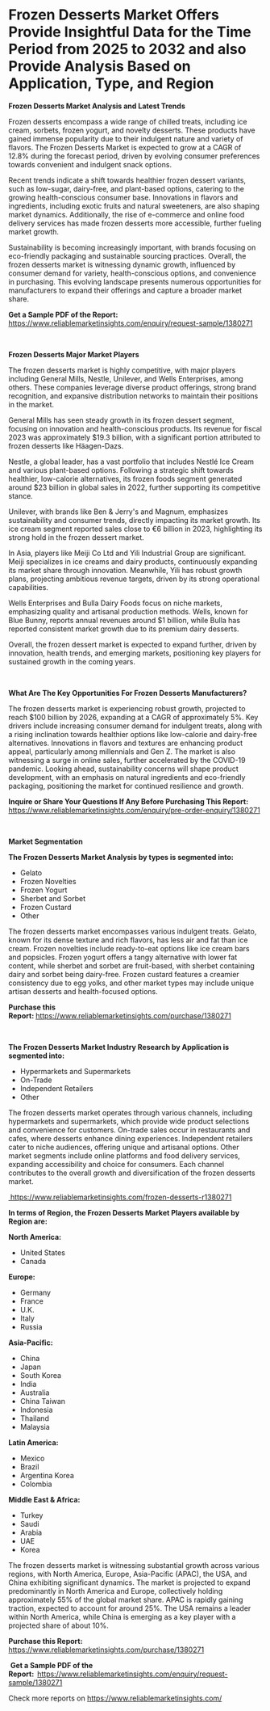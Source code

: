 <p><h1>Frozen Desserts Market Offers Provide Insightful Data for the Time Period from 2025 to 2032 and also Provide Analysis Based on Application, Type, and Region</h1></p><p><strong>Frozen Desserts Market Analysis and Latest Trends</strong></p>
<p><p>Frozen desserts encompass a wide range of chilled treats, including ice cream, sorbets, frozen yogurt, and novelty desserts. These products have gained immense popularity due to their indulgent nature and variety of flavors. The Frozen Desserts Market is expected to grow at a CAGR of 12.8% during the forecast period, driven by evolving consumer preferences towards convenient and indulgent snack options. </p><p>Recent trends indicate a shift towards healthier frozen dessert variants, such as low-sugar, dairy-free, and plant-based options, catering to the growing health-conscious consumer base. Innovations in flavors and ingredients, including exotic fruits and natural sweeteners, are also shaping market dynamics. Additionally, the rise of e-commerce and online food delivery services has made frozen desserts more accessible, further fueling market growth. </p><p>Sustainability is becoming increasingly important, with brands focusing on eco-friendly packaging and sustainable sourcing practices. Overall, the frozen desserts market is witnessing dynamic growth, influenced by consumer demand for variety, health-conscious options, and convenience in purchasing. This evolving landscape presents numerous opportunities for manufacturers to expand their offerings and capture a broader market share.</p></p>
<p><strong>Get a Sample PDF of the Report:&nbsp;</strong> <a href="https://www.reliablemarketinsights.com/enquiry/request-sample/1380271?utm_campaign=2302&utm_medium=2&utm_source=Github&utm_content=ia&utm_term=15022025&utm_id=frozen-desserts">https://www.reliablemarketinsights.com/enquiry/request-sample/1380271</a></p>
<p>&nbsp;</p>
<p><strong>Frozen Desserts Major Market Players</strong></p>
<p><p>The frozen desserts market is highly competitive, with major players including General Mills, Nestle, Unilever, and Wells Enterprises, among others. These companies leverage diverse product offerings, strong brand recognition, and expansive distribution networks to maintain their positions in the market.</p><p>General Mills has seen steady growth in its frozen dessert segment, focusing on innovation and health-conscious products. Its revenue for fiscal 2023 was approximately $19.3 billion, with a significant portion attributed to frozen desserts like Häagen-Dazs.</p><p>Nestle, a global leader, has a vast portfolio that includes Nestlé Ice Cream and various plant-based options. Following a strategic shift towards healthier, low-calorie alternatives, its frozen foods segment generated around $23 billion in global sales in 2022, further supporting its competitive stance.</p><p>Unilever, with brands like Ben & Jerry's and Magnum, emphasizes sustainability and consumer trends, directly impacting its market growth. Its ice cream segment reported sales close to €6 billion in 2023, highlighting its strong hold in the frozen dessert market.</p><p>In Asia, players like Meiji Co Ltd and Yili Industrial Group are significant. Meiji specializes in ice creams and dairy products, continuously expanding its market share through innovation. Meanwhile, Yili has robust growth plans, projecting ambitious revenue targets, driven by its strong operational capabilities.</p><p>Wells Enterprises and Bulla Dairy Foods focus on niche markets, emphasizing quality and artisanal production methods. Wells, known for Blue Bunny, reports annual revenues around $1 billion, while Bulla has reported consistent market growth due to its premium dairy desserts.</p><p>Overall, the frozen dessert market is expected to expand further, driven by innovation, health trends, and emerging markets, positioning key players for sustained growth in the coming years.</p></p>
<p>&nbsp;</p>
<p><strong>What Are The Key Opportunities For Frozen Desserts Manufacturers?</strong></p>
<p><p>The frozen desserts market is experiencing robust growth, projected to reach $100 billion by 2026, expanding at a CAGR of approximately 5%. Key drivers include increasing consumer demand for indulgent treats, along with a rising inclination towards healthier options like low-calorie and dairy-free alternatives. Innovations in flavors and textures are enhancing product appeal, particularly among millennials and Gen Z. The market is also witnessing a surge in online sales, further accelerated by the COVID-19 pandemic. Looking ahead, sustainability concerns will shape product development, with an emphasis on natural ingredients and eco-friendly packaging, positioning the market for continued resilience and growth.</p></p>
<p><strong>Inquire or Share Your Questions If Any Before Purchasing This Report:</strong> <a href="https://www.reliablemarketinsights.com/enquiry/pre-order-enquiry/1380271?utm_campaign=2302&utm_medium=2&utm_source=Github&utm_content=ia&utm_term=15022025&utm_id=frozen-desserts">https://www.reliablemarketinsights.com/enquiry/pre-order-enquiry/1380271</a></p>
<p>&nbsp;</p>
<p><strong>Market Segmentation</strong></p>
<p><strong>The Frozen Desserts Market Analysis by types is segmented into:</strong></p>
<p><ul><li>Gelato</li><li>Frozen Novelties</li><li>Frozen Yogurt</li><li>Sherbet and Sorbet</li><li>Frozen Custard</li><li>Other</li></ul></p>
<p><p>The frozen desserts market encompasses various indulgent treats. Gelato, known for its dense texture and rich flavors, has less air and fat than ice cream. Frozen novelties include ready-to-eat options like ice cream bars and popsicles. Frozen yogurt offers a tangy alternative with lower fat content, while sherbet and sorbet are fruit-based, with sherbet containing dairy and sorbet being dairy-free. Frozen custard features a creamier consistency due to egg yolks, and other market types may include unique artisan desserts and health-focused options.</p></p>
<p><strong>Purchase this Report:&nbsp;</strong><a href="https://www.reliablemarketinsights.com/purchase/1380271?utm_campaign=2302&utm_medium=2&utm_source=Github&utm_content=ia&utm_term=15022025&utm_id=frozen-desserts">https://www.reliablemarketinsights.com/purchase/1380271</a></p>
<p>&nbsp;</p>
<p><strong>The Frozen Desserts Market Industry Research by Application is segmented into:</strong></p>
<p><ul><li>Hypermarkets and Supermarkets</li><li>On-Trade</li><li>Independent Retailers</li><li>Other</li></ul></p>
<p><p>The frozen desserts market operates through various channels, including hypermarkets and supermarkets, which provide wide product selections and convenience for customers. On-trade sales occur in restaurants and cafes, where desserts enhance dining experiences. Independent retailers cater to niche audiences, offering unique and artisanal options. Other market segments include online platforms and food delivery services, expanding accessibility and choice for consumers. Each channel contributes to the overall growth and diversification of the frozen desserts market.</p></p>
<p><a href="https://www.reliablemarketinsights.com/frozen-desserts-r1380271?utm_campaign=2302&utm_medium=2&utm_source=Github&utm_content=ia&utm_term=15022025&utm_id=frozen-desserts">&nbsp;https://www.reliablemarketinsights.com/frozen-desserts-r1380271</a></p>
<p><strong>In terms of Region, the Frozen Desserts Market Players available by Region are:</strong></p>
<p>
    <p> <strong> North America: </strong>
        <ul>
            <li>United States</li>
            <li>Canada</li>
        </ul>
        </p> 
    <p> <strong> Europe: </strong>
        <ul>
            <li>Germany</li>
            <li>France</li>
            <li>U.K.</li>
            <li>Italy</li>
            <li>Russia</li>
        </ul>
        </p> 
    <p> <strong> Asia-Pacific: </strong>
        <ul>
            <li>China</li>
            <li>Japan</li>
            <li>South Korea</li>
            <li>India</li>
            <li>Australia</li>
            <li>China Taiwan</li>
            <li>Indonesia</li>
            <li>Thailand</li>
            <li>Malaysia</li>
        </ul>
        </p> 
    <p> <strong> Latin America: </strong>
        <ul>
            <li>Mexico</li>
            <li>Brazil</li>
            <li>Argentina Korea</li>
            <li>Colombia</li>
        </ul>
        </p> 
    <p> <strong> Middle East & Africa: </strong>
        <ul>
            <li>Turkey</li>
            <li>Saudi</li>
            <li>Arabia</li>
            <li>UAE</li>
            <li>Korea</li>
        </ul>
    </p>
    </p>
<p><p>The frozen desserts market is witnessing substantial growth across various regions, with North America, Europe, Asia-Pacific (APAC), the USA, and China exhibiting significant dynamics. The market is projected to expand predominantly in North America and Europe, collectively holding approximately 55% of the global market share. APAC is rapidly gaining traction, expected to account for around 25%. The USA remains a leader within North America, while China is emerging as a key player with a projected share of about 10%.</p></p>
<p><strong>Purchase this Report: </strong><a href="https://www.reliablemarketinsights.com/purchase/1380271?utm_campaign=2302&utm_medium=2&utm_source=Github&utm_content=ia&utm_term=15022025&utm_id=frozen-desserts">https://www.reliablemarketinsights.com/purchase/1380271</a></p>
<p>&nbsp;<strong>Get a Sample PDF of the Report:&nbsp;&nbsp;</strong><a href="https://www.reliablemarketinsights.com/enquiry/request-sample/1380271?utm_campaign=2302&utm_medium=2&utm_source=Github&utm_content=ia&utm_term=15022025&utm_id=frozen-desserts">https://www.reliablemarketinsights.com/enquiry/request-sample/1380271</a></p>
<p><strong></strong></p>
<p>Check more reports on <a href="https://www.reliablemarketinsights.com/?utm_campaign=2302&utm_medium=2&utm_source=Github&utm_content=ia&utm_term=15022025&utm_id=frozen-desserts">https://www.reliablemarketinsights.com/</a></p>